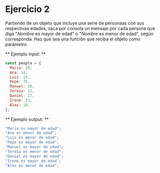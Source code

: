 # Ejercicio 2

Partiendo de un objeto que incluye una serie de personaas con sus respectivas edades, saca por consola un mensaje por cada persona que diga "_Nombre_ es mayor de edad" o "_Nombre_ es menor de edad", según corresponda.
Haz que sea una función que reciba el objeto como parámetro.

** Ejemplo input: **

```javascript
const people = {
  Maria: 20,
  Ana: 14,
  Luis: 16,
  Pepe: 35,
  Manuel: 50,
  Teresa: 12,
  Daniel: 27,
  Irene: 23,
  Alex: 10,
};
```

** Ejemplo output: **

```javascript
"Maria es mayor de edad";
"Ana es menor de edad";
"Luis es menor de edad";
"Pepe es mayor de edad";
"Manuel es mayor de edad";
"Teresa es menor de edad";
"Daniel es mayor de edad";
"Irene es mayor de edad";
"Alex es menor de edad";
```
